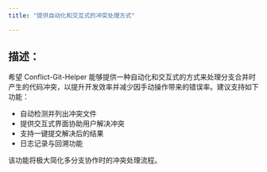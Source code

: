 ```yaml
---
title: "提供自动化和交互式的冲突处理方式"

---
```


## 描述：
希望 Conflict-Git-Helper 能够提供一种自动化和交互式的方式来处理分支合并时产生的代码冲突，以提升开发效率并减少因手动操作带来的错误率。建议支持如下功能：
- 自动检测并列出冲突文件
- 提供交互式界面协助用户解决冲突
- 支持一键提交解决后的结果
- 日志记录与回溯功能

该功能将极大简化多分支协作时的冲突处理流程。